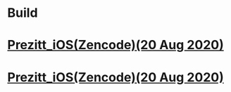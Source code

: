 # Build

# [Prezitt_iOS(Zencode)(20 Aug 2020)](itms-services://?action=download-manifest&url=https://raw.githubusercontent.com/yaashtech/build/master/Prezitt/1.0(2)/manifest.plist)

# [Prezitt_iOS(Zencode)(20 Aug 2020)](#itms-services://?action=download-manifest&url=https://raw.githubusercontent.com/yaashtech/build/master/Prezitt/1.0(2)/manifest.plist)

